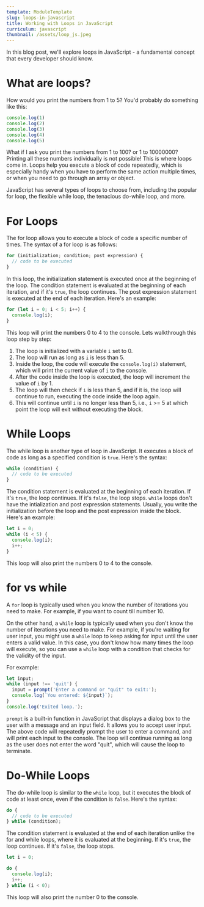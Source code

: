 ```yaml
---
template: ModuleTemplate
slug: loops-in-javascript
title: Working with Loops in JavaScript
curriculum: javascript
thumbnail: /assets/loop_js.jpeg
---
```


In this blog post, we'll explore loops in JavaScript - a fundamental concept that every developer should know.

# What are loops?

How would you print the numbers from 1 to 5?
You'd probably do something like this:

```js
console.log(1)
console.log(2)
console.log(3)
console.log(4)
console.log(5)
```

What if I ask you print the numbers from 1 to 100? or 1 to 10000000?
Printing all these numbers individually is not possible!
This is where loops come in.
Loops help you execute a block of code repeatedly, which is especially handy when you have to perform the same action multiple times, or when you need to go through an array or object.

JavaScript has several types of loops to choose from, including the popular for loop, the flexible while loop, the tenacious do-while loop, and more.

# For Loops

The for loop allows you to execute a block of code a specific number of times. The syntax of a for loop is as follows:

```js
for (initialization; condition; post expression) {
  // code to be executed
}
```

In this loop, the initialization statement is executed once at the beginning of the loop. The condition statement is evaluated at the beginning of each iteration, and if it's `true`, the loop continues.
The post expression statement is executed at the end of each iteration. Here's an example:

```js
for (let i = 0; i < 5; i++) {
  console.log(i);
}
```

This loop will print the numbers 0 to 4 to the console.
Lets walkthrough this loop step by step:

1. The loop is initialized with a variable `i` set to 0.
2. The loop will run as long as `i` is less than 5.
3. Inside the loop, the code will execute the `console.log(i)` statement, which will print the current value of `i` to the console.
4. After the code inside the loop is executed, the loop will increment the value of `i` by 1.
5. The loop will then check if `i` is less than 5, and if it is, the loop will continue to run, executing the code inside the loop again.
6. This will continue until `i` is no longer less than 5, i.e., `i` >= 5 at which point the loop will exit without executing the block.

# While Loops

The while loop is another type of loop in JavaScript.
It executes a block of code as long as a specified condition is `true`. Here's the syntax:

```js
while (condition) {
  // code to be executed
}
```

The condition statement is evaluated at the beginning of each iteration. If it's `true`, the loop continues.
If it's `false`, the loop stops.
`while` loops don't have the intialization and post expression statements.
Usually, you write the initialization before the loop and the post expression inside the block.
Here's an example:

```js
let i = 0;
while (i < 5) {
  console.log(i);
  i++;
}
```

This loop will also print the numbers 0 to 4 to the console.

# for vs while

A `for` loop is typically used when you know the number of iterations you need to make.
For example, if you want to count till number 10.

On the other hand, a `while` loop is typically used when you don't know the number of iterations you need to make. For example, if you're waiting for user input, you might use a `while` loop to keep asking for input until the user enters a valid value. In this case, you don't know how many times the loop will execute, so you can use a `while` loop with a condition that checks for the validity of the input.

For example:

```js
let input;
while (input !== 'quit') {
  input = prompt('Enter a command or "quit" to exit:');
  console.log(`You entered: ${input}`);
}
console.log('Exited loop.');
```

`prompt` is a built-in function in JavaScript that displays a dialog box to the user with a message and an input field.
It allows you to accept user input.
The above code will repeatedly prompt the user to enter a command, and will print each input to the console. The loop will continue running as long as the user does not enter the word "quit", which will cause the loop to terminate.

# Do-While Loops

The do-while loop is similar to the `while` loop, but it executes the block of code at least once, even if the condition is `false`.
Here's the syntax:

```js
do {
  // code to be executed
} while (condition);
```

The condition statement is evaluated at the end of each iteration unlike the for and while loops, where it is evaluated at the beginning.
If it's `true`, the loop continues. If it's `false`, the loop stops.

```js
let i = 0;

do {
  console.log(i);
  i++;
} while (i < 0);
```

This loop will also print the number 0 to the console.
